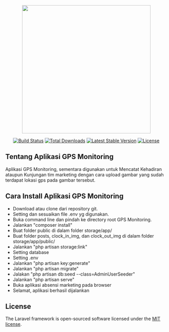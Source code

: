 <p align="center"><a href="https://laravel.com" target="_blank"><img src="https://raw.githubusercontent.com/laravel/art/master/logo-lockup/5%20SVG/2%20CMYK/1%20Full%20Color/laravel-logolockup-cmyk-red.svg" width="400"></a></p>

<p align="center">
<a href="https://travis-ci.org/laravel/framework"><img src="https://travis-ci.org/laravel/framework.svg" alt="Build Status"></a>
<a href="https://packagist.org/packages/laravel/framework"><img src="https://img.shields.io/packagist/dt/laravel/framework" alt="Total Downloads"></a>
<a href="https://packagist.org/packages/laravel/framework"><img src="https://img.shields.io/packagist/v/laravel/framework" alt="Latest Stable Version"></a>
<a href="https://packagist.org/packages/laravel/framework"><img src="https://img.shields.io/packagist/l/laravel/framework" alt="License"></a>
</p>

## Tentang Aplikasi GPS Monitoring

Aplikasi GPS Monitoring, sementara digunakan untuk Mencatat Kehadiran ataupun Kunjungan tim marketing dengan cara upload gambar yang sudah terdapat lokasi gps pada gambar tersebut.

## Cara Install Aplikasi GPS Monitoring

- Download atau clone dari repository git.
- Setting dan sesuaikan file .env yg digunakan.
- Buka command line dan pindah ke directory root GPS Monitoring.
- Jalankan "composer install"
- Buat folder public di dalam folder storage/app/
- Buat folder posts, clock_in_img, dan clock_out_img di dalam folder storage/app/public/
- Jalankan "php artisan storage:link"
- Setting database
- Setting .env
- Jalankan "php artisan key:generate"
- Jalankan "php artisan migrate"
- Jalakan "php artisan db:seed --class=AdminUserSeeder"
- Jalankan "php artisan serve"
- Buka aplikasi absensi marketing pada browser
- Selamat, aplikasi berhasil dijalankan

## License

The Laravel framework is open-sourced software licensed under the [MIT license](https://opensource.org/licenses/MIT).
